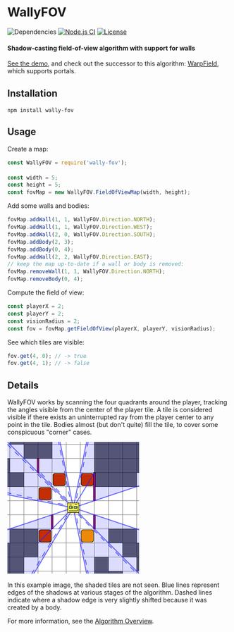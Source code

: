 # WallyFOV

![Dependencies](https://img.shields.io/badge/dependencies-none-green.svg)
[![Node.js CI](https://github.com/sbj42/wally-fov/workflows/Node.js%20CI/badge.svg)](https://github.com/sbj42/wally-fov/actions?query=workflow%3A%22Node.js+CI%22)
[![License](https://img.shields.io/github/license/sbj42/wally-fov.svg)](https://github.com/sbj42/wally-fov)

#### Shadow-casting field-of-view algorithm with support for walls

[See the demo](https://sbj42.github.io/projects/wally-fov-demo/www/), and check out the successor to this algorithm: [WarpField](https://github.com/sbj42/warp-field), which supports portals.

## Installation

~~~
npm install wally-fov
~~~

## Usage

Create a map:
```js
const WallyFOV = require('wally-fov');

const width = 5;
const height = 5;
const fovMap = new WallyFOV.FieldOfViewMap(width, height);
```

Add some walls and bodies:
```js
fovMap.addWall(1, 1, WallyFOV.Direction.NORTH);
fovMap.addWall(1, 1, WallyFOV.Direction.WEST);
fovMap.addWall(2, 0, WallyFOV.Direction.SOUTH);
fovMap.addBody(2, 3);
fovMap.addBody(0, 4);
fovMap.addWall(2, 2, WallyFOV.Direction.EAST);
// keep the map up-to-date if a wall or body is removed:
fovMap.removeWall(1, 1, WallyFOV.Direction.NORTH);
fovMap.removeBody(0, 4);
```

Compute the field of view:
```js
const playerX = 2;
const playerY = 2;
const visionRadius = 2;
const fov = fovMap.getFieldOfView(playerX, playerY, visionRadius);
```

See which tiles are visible:
```js
fov.get(4, 0); // -> true
fov.get(4, 1); // -> false
```

## Details

WallyFOV works by scanning the four quadrants around the player, tracking the angles visible from the center of the player tile.  A tile is considered visible if there exists an uninterrupted ray from the player center to any point in the tile.  Bodies almost (but don't quite) fill the tile, to cover some conspicuous "corner" cases.

![Example Image](https://raw.githubusercontent.com/sbj42/wally-fov/master/img/example4.png)

In this example image, the shaded tiles are not seen.  Blue lines represent edges of the shadows at various stages of the algorithm.  Dashed lines indicate where a shadow edge is very slightly shifted because it was created by a body.

For more information, see the [Algorithm Overview](https://github.com/sbj42/wally-fov/wiki/Algorithm-Overview).
